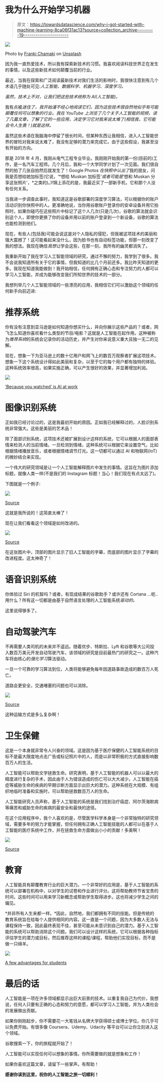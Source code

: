 # 我为什么开始学习机器

> 原文：<https://towardsdatascience.com/why-i-got-started-with-machine-learning-8ca06f31ac13?source=collection_archive---------19----------------------->

![](img/c8688defe7d62104fef3b1b17a39a800.png)

Photo by [Franki Chamaki](https://unsplash.com/photos/z4H9MYmWIMA?utm_source=unsplash&utm_medium=referral&utm_content=creditCopyText) on [Unsplash](https://unsplash.com/search/photos/artificial-intelligence?utm_source=unsplash&utm_medium=referral&utm_content=creditCopyText)

因为我一直热爱技术，所以我有探索新技术的习惯。我喜欢阅读科技世界正在发生的事情，以及这些新技术如何颠覆当前的行业。

最近，当我在探索和广泛阅读最新技术对我们生活的影响时，我很快注意到有几个术语几乎随处可见:*人工智能、数据科学、机器学习、深度学习。*

*虽然，技术上不对，让我们把这些技术统称为 AI(人工智能)。*

我有点被*迷住了，我开始漫不经心地阅读它们，因为这些技术很自然地似乎有可能颠覆任何可以想象的行业。我在 YouTube 上浏览了几个关于人工智能的视频，读了几篇文章，了解了它的一些应用，决定学习它对我来说太难了(相信我，它可能会令人生畏！)就是这样。*

虽然这些术语在我脑海中停留了很长时间，但某种东西让我相信，进入人工智能世界的冒险对我来说太难了，我没有足够的潜力来完成它。由于这些假设，我甚至没有开始的方向。

那是 2018 年 4 月，我刚从电气工程专业毕业。我刚刚开始我的第一份(目前的)工作，是一名汽车工程师。几个月后，我和一个大学同学计划了一次见面。我们很自然的拍了几张自拍然后就发生了！Google Photos *在快照中认出了*我的朋友，问我是否想给她加标签(它说，‘*想给 Muskan 加标签’*或者可能是*‘想和 Muskan 分享这张照片’，*之类的)。)!锦上添花的是，我最近买了一部新手机，它和那个人没有任何关系。

当我进一步调查此事时，我知道这是谷歌部署的深度学习算法，可以根据你的账户活动识别你快照中的人。更准确地说，当你用谷歌账户登录你的安卓设备并用它拍照时，如果你碰巧在这些照片中标记了这个人几次(只是几次)，谷歌的算法就会识别这个人，即使你更换了你的设备并用以前的账户登录到一个新设备，谷歌的算法也能检测到他们。

现在，有些人(包括我)可能会说这是对个人隐私的侵犯，但我被这项技术的美丽和强大震撼了！这可能看起来没什么，因为脸书也有自动标签功能，但那一刻改变了我的想法。我现在确信*我想让*学会这些，在那一刻，我所有的幽灵都消失了。

我重新开始了我在学习人工智能领域的研究，通过不懈的努力，我学到了很多。我不会说我知道所有关于它的事情，但我知道的比几个月前还多。我比昨天知道的更多。我现在知道我能做到！我开始相信，任何拥有正确心态和专注努力的人都可以学习人工智能，并成为能够改变我们所知世界的技术的一部分。

我想列举几个人工智能领域的一些漂亮的应用，我相信它们可以激励这个领域的任何新手向前迈进:

# 推荐系统

你有没有注意到亚马逊是如何知道你想买什么，并向你展示这些产品的？或者，网飞怎么知道你喜欢看什么类型的节目/电影？这就是人工智能在起作用。这种被称为*推荐系统*的系统会记录你的活动历史，并产生对你来说意义重大且独一无二的见解。

现在，想象一下为亚马逊上的数十亿用户和网飞上的数百万观察者扩展这项技术。想象一下这个系统设计得如此美丽和复杂，以至于它的每个用户都有独特的体验。这种系统效率很高，如果实施正确，可以产生很好的效果，并显著增加利润。

![](img/535ce6ee72baa48f4ffa19df640a2452.png)

[‘Because you watched’ is AI at work](https://media2.s-nbcnews.com/j/streams/2013/november/131113/2d9672564-attachment.nbcnews-ux-1024-900.jpg)

# 图像识别系统

正如我已经讨论过的，这是我最初开始的原因。正如我已经解释过的，人脸识别系统非常强大。这些是美丽的艺术品！

除了面部识别系统，这项技术还被扩展到设计这样的系统，它可以根据人的面部表情来检测人的当前情绪。一旦检测到情绪，这种系统可以根据它来设置空气，比如根据情绪播放音乐，或者根据情绪调节灯光。这一切都可以通过 AI 和物联网(IoT)的微妙结合来实现。

一个伟大的研究领域是让一个人工智能解释图片中发生的事情。这旨在为图片添加标题，就像人类一样(不是我们的 Instagram 标题！当心！我们现在有点太远了)。

下图就是一个例子:

![](img/114bd912085e1fdf5acd4ac4565fd584.png)

[Source](https://i.dailymail.co.uk/i/pix/2016/09/23/19/38B9880E00000578-0-image-a-1_1474654991912.jpg)

这就是我所说的！这简直太棒了！

现在让我们看看这个领域是如何改进的。

![](img/8aac7965b26249391c37398c3897e340.png)

[Source](https://s.aolcdn.com/hss/storage/midas/d30364072dfa6a769bf130b1fa2c3dbb/204366695/google-ai-image-captioning-tensorflow-2016-09-23-01-ed.jpg)

在这张图片中，顶部的图片显示了旧人工智能的字幕，而底部的图片显示了字幕的改进程度。这太神奇了！

# 语音识别系统

你体验过 Siri 的机智吗？或者，有现成结果的谷歌助手？或许还有 Cortana …呃..用什么？所有这一切都是由基于自然语言处理的人工智能系统*驱动的。*

这里说得够多了。

# 自动驾驶汽车

不再需要人类司机的未来并不遥远。随着优步、特斯拉、Lyft 和谷歌等大公司投入数百万美元开发自动驾驶汽车，该领域的研究是目前最热门的研究之一。这种汽车将由核心的*强化学习*算法驱动。

一旦一个可靠的学习算法到位，人类将能够避免每年因道路事故造成的数百万人死亡。

道路会更安全，交通堵塞的问题也可以消除。

![](img/676a8cad23618048af6a8f0eeb14edea.png)

[Source](https://i.gifer.com/CBES.gif)

这种运输方式是多么复杂啊！

# 卫生保健

这是一个本身就非常令人兴奋的领域。这是因为基于医疗保健的人工智能系统的目标不是最大限度地点击广告或标记照片中的人，而是以非常积极的方式直接影响数百万人的生活。

人工智能可以帮助文学拯救生命。研究表明，基于人工智能的机器人可以以最大的精度进行复杂的手术，因此由于人为错误造成的伤亡可以大大减少。人工智能在癌症等威胁生命的疾病的早期诊断方面显示出巨大的潜力。这种系统在大规模、有组织地临时准备和实施时，可以帮助拯救数百万人的生命。

人工智能研究人员声称，基于人工智能的系统是我们找到治疗癌症、阿尔茨海默病等痛苦和威胁生命的疾病的最安全和最快的途径。

在这个应用程序中，我个人喜欢的是，尽管医学科学本身是一个非常独特的研究领域，需要多年的努力才能掌握，但任何拥有正确人工智能技能的人都可以在基于人工智能的医疗系统中工作，并在拯救生命方面做出小小的贡献！多美啊！

![](img/069f33306586d91231aaff960bbe5aab.png)

[Source](https://www.intelegain.com/wp-content/uploads/2018/02/AI-in-Healthcare-672x372.png)

# 教育

人工智能具有颠覆教育行业的巨大潜力。一个非常好的应用是，基于人工智能的系统可以部署在机构中，以对学生的试卷和作业进行评分。这将帮助教师节省宝贵的时间，这些时间可以用来学习新概念或帮助学生取得进步。这也将减少学生之间的偏见。

*并非所有人生来都一样。*因此，自然地，我们都拥有不同的技能。但是传统的教育系统旨在给每个人提供相同的内容。这一直是一个问题，因为大多数人无法与课程保持一致，因此最终表现不佳，甚至可能从未意识到自己的潜力。基于人工智能的系统可以帮助消除这个问题。我们可以设计这样的系统，它可以根据各种指标评估学生的潜力或目标，然后推荐这样的课程/课程，帮助他们实现目标，而不是做一只绵羊。

![](img/eec3b2142e021db0fe29cdcc3368d3c9.png)

[A few advantages for students](https://www.cleveroad.com/images/article-previews/Advantages-of-artificial-intelligence-in-education-for%20students.png)

# 最后的话

人工智能是一项在许多领域都显示出巨大前景的技术。以重复我自己为代价，我想说，任何人只要有正确的心态和努力的意愿，都可以学习人工智能，并为人类社会的发展做出贡献。

如果你刚刚起步，你不需要花一大笔钱从名牌大学获得硕士或博士学位。你几乎可以免费开始。有很多像 Coursera、Udemy、Udacity 等平台可以让你立刻进入这个领域。

谷歌搜索一下，你的旅程就开始了！

人工智能可以实现任何可以想象的事情。你所需要做的就是想象和工作！

如果你喜欢这篇文章，请留下一些掌声。有帮助！

**感谢你读到这里，祝你的人工智能之旅一切顺利！**